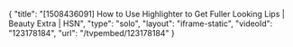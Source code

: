 {
    "title": "[1508436091] How to Use Highlighter to Get Fuller Looking Lips | Beauty Extra | HSN",
    "type": "solo",
    "layout": "iframe-static",
    "videoId": "123178184",
    "url": "\/tvpembed\/123178184"
}